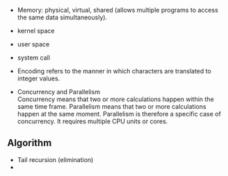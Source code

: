
* Memory: physical, virtual, shared (allows multiple programs to access the same data simultaneously).
* kernel space
* user space
* system call

* Encoding refers to the manner in which characters are translated to integer values.
* Concurrency and Parallelism  
  Concurrency means that two or more calculations happen within the same time frame. Parallelism means that two or more calculations happen at the same moment. Parallelism is therefore a specific case of concurrency. It requires multiple CPU units or cores.

## Algorithm
* Tail recursion (elimination)
* 

